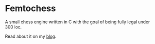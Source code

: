 # Femtochess
A small chess engine written in C with the goal of being fully legal under 300 loc.

Read about it on my [blog](https://www.novotny.io/posts/femtochess).
